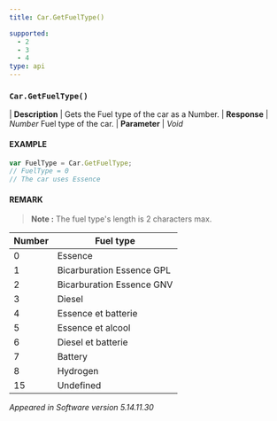 ```yaml
---
title: Car.GetFuelType()

supported:
  - 2
  - 3
  - 4
type: api
---
```


### `Car.GetFuelType()`

| **Description** | Gets the Fuel type of the car as a Number.
| **Response** | *Number*  Fuel type of the car.
| **Parameter**   | *Void*

#### EXAMPLE

```javascript
var FuelType = Car.GetFuelType;
// FuelType = 0
// The car uses Essence
```

#### REMARK

>**Note :** The fuel type's length is 2 characters max.

Number | Fuel type
-----|----
0 | Essence
1 | Bicarburation Essence GPL
2 | Bicarburation Essence GNV
3 | Diesel
4 | Essence et batterie
5 | Essence et alcool
6 | Diesel et batterie
7 | Battery
8 | Hydrogen
15 | Undefined

*Appeared in Software version 5.14.11.30*